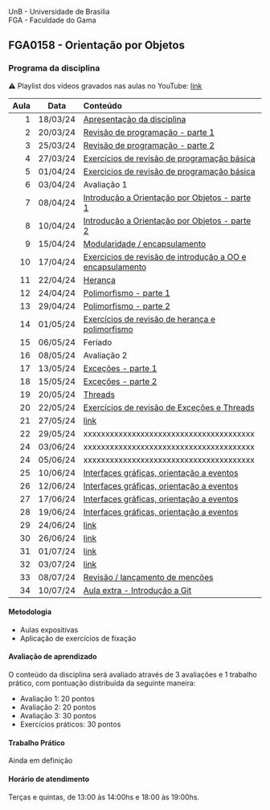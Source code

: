 UnB - Universidade de Brasilia  
FGA - Faculdade do Gama  
## FGA0158 - Orientação por Objetos


### Programa da disciplina

:warning: Playlist dos vídeos gravados nas aulas no YouTube: [link](https://youtube.com/playlist?list=PLrzhWxX1YYM9znXBp_YhiyiXIdXadLeka)

**Aula**  | **Data** | **Conteúdo**
---------:|:--------:|:----------
1         | 18/03/24 | [Apresentação da disciplina](aula1/)
2         | 20/03/24 | [Revisão de programação - parte 1](aula2/)
3         | 25/03/24 | [Revisão de programação - parte 2](aula3/)
4         | 27/03/24 | [Exercícios de revisão de programação básica](aula4/)
5         | 01/04/24 | [Exercicios de revisão de programação básica](aula4/)
6         | 03/04/24 | Avaliação 1 
7         | 08/04/24 | [Introdução a Orientação por Objetos - parte 1](aula6/) 
8         | 10/04/24 | [Introdução a Orientação por Objetos - parte 2](aula7/)
9         | 15/04/24 | [Modularidade / encapsulamento](aula8/)
10        | 17/04/24 | [Exercicios de revisão de introdução a OO e encapsulamento](aula9/)
11        | 22/04/24 | [Herança](aula10/)
12        | 24/04/24 | [Polimorfismo - parte 1](aula11/)
13        | 29/04/24 | [Polimorfismo - parte 2](aula12/)
14        | 01/05/24 | [Exercícios de revisão de herança e polimorfismo](aula13/)
15        | 06/05/24 | Feriado  
16        | 08/05/24 | Avaliação 2
17        | 13/05/24 | [Exceções - parte 1](aula15/)                  
18        | 15/05/24 | [Exceções - parte 2](aula16/)
19        | 20/05/24 | [Threads](aula17/)
20        | 22/05/24 | [Exercícios de revisão de Exceções e Threads](aula18/)
21        | 27/05/24 | [link](aula19/)
22        | 29/05/24 | xxxxxxxxxxxxxxxxxxxxxxxxxxxxxxxxxxxxxxx  
24        | 03/06/24 | xxxxxxxxxxxxxxxxxxxxxxxxxxxxxxxxxxxxxxx  
24        | 05/06/24 | xxxxxxxxxxxxxxxxxxxxxxxxxxxxxxxxxxxxxxx  
25        | 10/06/24 | [Interfaces gráficas, orientação a eventos](aula24/)
26        | 12/06/24 | [Interfaces gráficas, orientação a eventos](aula25/)
27        | 17/06/24 | [Interfaces gráficas, orientação a eventos](aula26/)
28        | 19/06/24 | [Interfaces gráficas, orientação a eventos](aula27/)
29        | 24/06/24 | [link](aula28/)
30        | 26/06/24 | [link](aula29/)
31        | 01/07/24 | [link](aula30/)
32        | 03/07/24 | [link](aula31/)
33        | 08/07/24 | [Revisão / lançamento de menções](aula32/)
34        | 10/07/24 | [Aula extra - Introdução a Git ](aula33/)
                       
#### Metodologia

* Aulas expositivas
* Aplicação de exercícios de fixação

#### Avaliação de aprendizado 

O conteúdo da disciplina será avaliado através de 3 avaliações e 1 trabalho
prático, com pontuação distribuída da seguinte maneira: 

* Avaliação 1: 20 pontos
* Avaliação 2: 20 pontos
* Avaliação 3: 30 pontos
* Exercícios práticos: 30 pontos

#### Trabalho Prático

Ainda em definição
<!--- O trabalho prático deverá ser realizado em grupos de 4 ou 5 alunos. O grupo -->
<!--- deverá realizar as três entregas do trabalho, não serão permitidas trocas de -->
<!--- membros entre grupos à partir da primeira entrega. O trabalho deverá ser -->
<!--- realizado em JAVA e na ferramenta de desenho UML [draw.io.](https://app.diagrams.net/) -->
<!---  -->
<!--- Enunciados / datas de entrega:  -->
<!---  -->
<!--- | Enunciado| Data de entrega| -->
<!--- |----------|:-----------|   -->
<!--- | 1a parte | 22/05/2023 |   -->
<!--- | 2a parte | ~~12/06/2023~~ 05/07/2023 |  -->
<!--- | 3a parte | ~~10/07/2023~~ 12/07/2023 |   -->



#### Horário de atendimento
Terças e quintas, de 13:00 às 14:00hs e 18:00 às 19:00hs.
